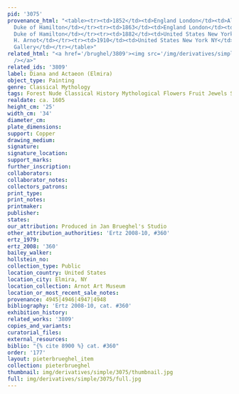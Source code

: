```yaml
---
pid: '3075'
provenance_html: "<table><tr><td>1852</td><td>England London</td><td>Alexander 10th
  Duke of Hamilton</td></tr><tr><td>1863</td><td>England London</td><td>William 12th
  Duke of Hamilton</td></tr><tr><td>1882</td><td>United States New York NY</td><td>Matthias
  H. Arnot</td></tr><tr><td>1910</td><td>United States New York NY</td><td>Arnot Art
  Gallery</td></tr></table>"
related_html: "<a href='/brughel/3809'><img src='/img/derivatives/simple/3809/thumbnail.jpg'
  /></a>"
related_ids: '3809'
label: Diana and Actaeon (Elmira)
object_type: Painting
genre: Classical Mythology
tags: Forest Nude Classical History Mythological Flowers Fruit Jewels Shells
realdate: ca. 1605
height_cm: '25'
width_cm: '34'
diameter_cm: 
plate_dimensions: 
support: Copper
drawing_medium: 
signature: 
signature_location: 
support_marks: 
further_inscription: 
collaborators: 
collaborator_notes: 
collectors_patrons: 
print_type: 
print_notes: 
printmaker: 
publisher: 
states: 
our_attribution: Produced in Jan Brueghel's Studio
other_attribution_authorities: 'Ertz 2008-10, #360'
ertz_1979: 
ertz_2008: '360'
bailey_walker: 
hollstein_no: 
collection_type: Public
location_country: United States
location_city: Elmira, NY
location_collection: Arnot Art Museum
location_or_most_recent_sale_notes: 
provenance: 4945|4946|4947|4948
bibliography: 'Ertz 2008-10, cat. #360'
exhibition_history: 
related_works: '3809'
copies_and_variants: 
curatorial_files: 
external_resources: 
biblio: "{% cite 8900 %} cat. #360"
order: '177'
layout: pieterbrueghel_item
collection: pieterbrueghel
thumbnail: img/derivatives/simple/3075/thumbnail.jpg
full: img/derivatives/simple/3075/full.jpg
---
```

